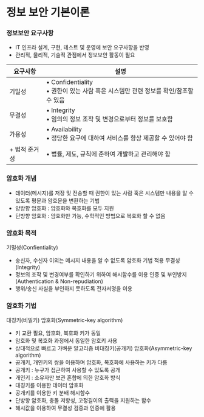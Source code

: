 # 정보 보안 기본이론
### 정보보안 요구사항
- IT 인프라 설계, 구현, 테스트 및 운영에 보안 요구사항을 반영
- 관리적, 물리적, 기술적 관점에서 정보보안 활동이 필요

| 요구사항     | 설명                                                          |
| -------- | ----------------------------------------------------------- |
| 기밀성      | • Confidentiality<br>• 권한이 있는 사람 혹은 시스템만 관련 정보를 확인/참조할 수 있음 |
| 무결성      | • Integrity<br>• 임의의 정보 조작 및 변경으로부터 정보를 보호함                 |
| 가용성      | • Availability<br>• 정당한 요구에 대하여 서비스를 항상 제공할 수 있어야 함         |
| + 법적 준거성 | • 법률, 제도, 규칙에 준하여 개발하고 관리해야 함                               |
### 암호화 개념
- 데이터(메시지)를 저장 및 전송할 때 권한이 있는 사람 혹은 시스템만 내용을 알 수 있도록 평문과 암호문을 변환하는 기법
- 양방향 암호화 : 암호화와 복호화를 모두 지원
- 단방향 암호화 : 암호화만 가능, 수학적인 방법으로 복호화 할 수 없음

### 암호화 목적
기밀성(Confientiality) 
- 송신자, 수신자 이외는 메시지 내용을 알 수 없도록 암호화 기법 적용
무결성(Integrity)
- 정보의 조작 및 변경여부를 확인하기 위하여 해시함수를 이용
인증 및 부인방지(Authentication & Non-repudiation)
- 행위/송신 사실을 부인하지 못하도록 전자서명을 이용

### 암호화 기법
대칭키(비밀키) 암호화(Symmetric-key algorithm)
- 키 교환 필요, 암호화, 복호화 키가 동일
- 암호화 및 복호화 과정에서 동일한 암호키 사용
- 상대적으로 빠르고 가벼운 알고리즘
비대칭키(공개키) 암호화(Asymmetric-key algorithm)
- 공개키, 개인키의 쌍을 이용하며 암호화, 복호화에 사용하는 키가 다름
- 공개키 : 누구가 접근하여 사용할 수 있도록 공개
- 개인키 : 소유자만 보관
혼합에 의한 암호화 방식
- 대칭키를 이용한 데이터 암호화
- 공개키를 이용한 키 분배
해시함수
- 단방향 암호화, 충돌 저항성, 고정길이의 출력을 지원하는 함수
- 해시값을 이용하여 무결성 검증과 인증에 활용
